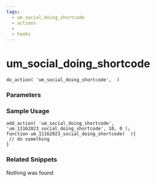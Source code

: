 ```yaml
---
tags: 
  - um_social_doing_shortcode
  - actions
  - 
  - hooks
---
```

# um\_social\_doing\_shortcode

``` php:no-line-numbers
do_action( 'um_social_doing_shortcode',  )
```
<div class='hook-sep'></div>

### Parameters

<div class='hook-sep'></div>



### Sample Usage

``` php:no-line-numbers
add_action( 'um_social_doing_shortcode', 'um_11162023_social_doing_shortcode', 10, 0 );
function um_11162023_social_doing_shortcode(  ){
 // do something
}
```
<div class='hook-sep'></div>



### Related Snippets

Nothing was found

